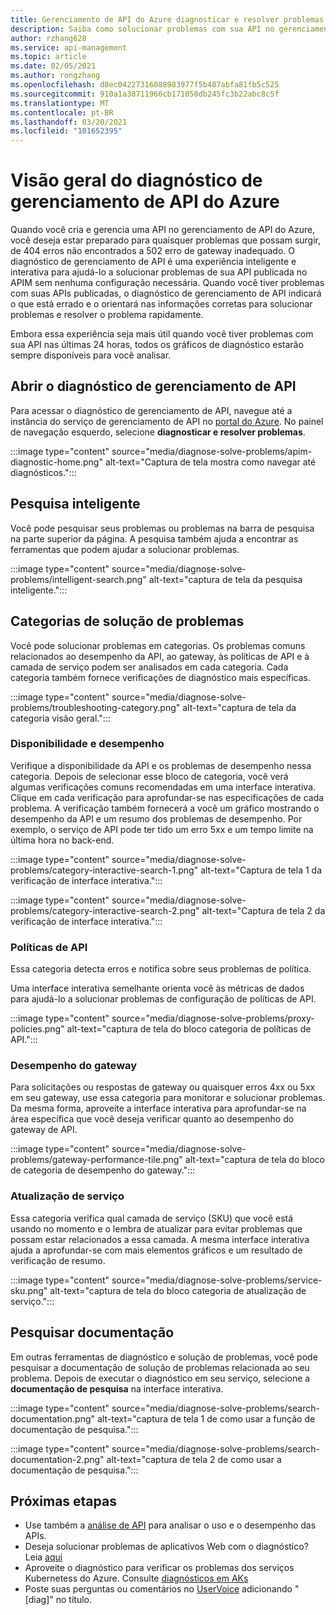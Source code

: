 ```yaml
---
title: Gerenciamento de API do Azure diagnosticar e resolver problemas
description: Saiba como solucionar problemas com sua API no gerenciamento de API do Azure com a ferramenta de diagnóstico e resolução no portal do Azure.
author: rzhang628
ms.service: api-management
ms.topic: article
ms.date: 02/05/2021
ms.author: rongzhang
ms.openlocfilehash: d8ec04227316088983977f5b487abfa81fb5c525
ms.sourcegitcommit: 910a1a38711966cb171050db245fc3b22abc8c5f
ms.translationtype: MT
ms.contentlocale: pt-BR
ms.lasthandoff: 03/20/2021
ms.locfileid: "101652395"
---
```

# <a name="azure-api-management-diagnostics-overview"></a>Visão geral do diagnóstico de gerenciamento de API do Azure

Quando você cria e gerencia uma API no gerenciamento de API do Azure, você deseja estar preparado para quaisquer problemas que possam surgir, de 404 erros não encontrados a 502 erro de gateway inadequado. O diagnóstico de gerenciamento de API é uma experiência inteligente e interativa para ajudá-lo a solucionar problemas de sua API publicada no APIM sem nenhuma configuração necessária. Quando você tiver problemas com suas APIs publicadas, o diagnóstico de gerenciamento de API indicará o que está errado e o orientará nas informações corretas para solucionar problemas e resolver o problema rapidamente.

Embora essa experiência seja mais útil quando você tiver problemas com sua API nas últimas 24 horas, todos os gráficos de diagnóstico estarão sempre disponíveis para você analisar.

## <a name="open-api-management-diagnostics"></a>Abrir o diagnóstico de gerenciamento de API

Para acessar o diagnóstico de gerenciamento de API, navegue até a instância do serviço de gerenciamento de API no [portal do Azure](https://portal.azure.com). No painel de navegação esquerdo, selecione **diagnosticar e resolver problemas**.

:::image type="content" source="media/diagnose-solve-problems/apim-diagnostic-home.png" alt-text="Captura de tela mostra como navegar até diagnósticos.":::



## <a name="intelligent-search"></a>Pesquisa inteligente

Você pode pesquisar seus problemas ou problemas na barra de pesquisa na parte superior da página. A pesquisa também ajuda a encontrar as ferramentas que podem ajudar a solucionar problemas. 

:::image type="content" source="media/diagnose-solve-problems/intelligent-search.png" alt-text="captura de tela da pesquisa inteligente.":::


## <a name="troubleshooting-categories"></a>Categorias de solução de problemas

Você pode solucionar problemas em categorias. Os problemas comuns relacionados ao desempenho da API, ao gateway, às políticas de API e à camada de serviço podem ser analisados em cada categoria. Cada categoria também fornece verificações de diagnóstico mais específicas. 

:::image type="content" source="media/diagnose-solve-problems/troubleshooting-category.png" alt-text="captura de tela da categoria visão geral.":::


### <a name="availability-and-performance"></a>Disponibilidade e desempenho

Verifique a disponibilidade da API e os problemas de desempenho nessa categoria. Depois de selecionar esse bloco de categoria, você verá algumas verificações comuns recomendadas em uma interface interativa. Clique em cada verificação para aprofundar-se nas especificações de cada problema. A verificação também fornecerá a você um gráfico mostrando o desempenho da API e um resumo dos problemas de desempenho. Por exemplo, o serviço de API pode ter tido um erro 5xx e um tempo limite na última hora no back-end. 

:::image type="content" source="media/diagnose-solve-problems/category-interactive-search-1.png" alt-text="Captura de tela 1 da verificação de interface interativa.":::



:::image type="content" source="media/diagnose-solve-problems/category-interactive-search-2.png" alt-text="Captura de tela 2 da verificação de interface interativa.":::

### <a name="api-policies"></a>Políticas de API

Essa categoria detecta erros e notifica sobre seus problemas de política. 

Uma interface interativa semelhante orienta você às métricas de dados para ajudá-lo a solucionar problemas de configuração de políticas de API.

:::image type="content" source="media/diagnose-solve-problems/proxy-policies.png" alt-text="captura de tela do bloco categoria de políticas de API.":::

### <a name="gateway-performance"></a>Desempenho do gateway 

Para solicitações ou respostas de gateway ou quaisquer erros 4xx ou 5xx em seu gateway, use essa categoria para monitorar e solucionar problemas. Da mesma forma, aproveite a interface interativa para aprofundar-se na área específica que você deseja verificar quanto ao desempenho do gateway de API. 

:::image type="content" source="media/diagnose-solve-problems/gateway-performance-tile.png" alt-text="captura de tela do bloco de categoria de desempenho do gateway.":::

### <a name="service-upgrade"></a>Atualização de serviço

Essa categoria verifica qual camada de serviço (SKU) que você está usando no momento e o lembra de atualizar para evitar problemas que possam estar relacionados a essa camada. A mesma interface interativa ajuda a aprofundar-se com mais elementos gráficos e um resultado de verificação de resumo. 

:::image type="content" source="media/diagnose-solve-problems/service-sku.png" alt-text="captura de tela do bloco categoria de atualização de serviço.":::

## <a name="search-documentation"></a>Pesquisar documentação

Em outras ferramentas de diagnóstico e solução de problemas, você pode pesquisar a documentação de solução de problemas relacionada ao seu problema. Depois de executar o diagnóstico em seu serviço, selecione a **documentação de pesquisa** na interface interativa. 

 :::image type="content" source="media/diagnose-solve-problems/search-documentation.png" alt-text="captura de tela 1 de como usar a função de documentação de pesquisa.":::


 :::image type="content" source="media/diagnose-solve-problems/search-documentation-2.png" alt-text="captura de tela 2 de como usar a documentação de pesquisa.":::


## <a name="next-steps"></a>Próximas etapas

* Use também a [análise de API](howto-use-analytics.md) para analisar o uso e o desempenho das APIs. 
* Deseja solucionar problemas de aplicativos Web com o diagnóstico? Leia [aqui](../app-service/overview-diagnostics.md)
* Aproveite o diagnóstico para verificar os problemas dos serviços Kubernetess do Azure. Consulte [diagnósticos em AKs](../aks/concepts-diagnostics.md)
* Poste suas perguntas ou comentários no [UserVoice](https://feedback.azure.com/forums/248703-api-management) adicionando "[diag]" no título.
